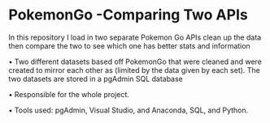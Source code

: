 ﻿# PokemonGo -Comparing Two APIs
In this repository I load in two separate Pokemon Go APIs clean up the data then compare the two to see which one has better stats and information

• Two different datasets based off PokemonGo that were cleaned and were created to mirror each other as (limited by the data given by each set). The two datasets are stored in a pgAdmin SQL database 

• Responsible for the whole project. 

• Tools used: pgAdmin, Visual Studio, and Anaconda, SQL, and Python.

